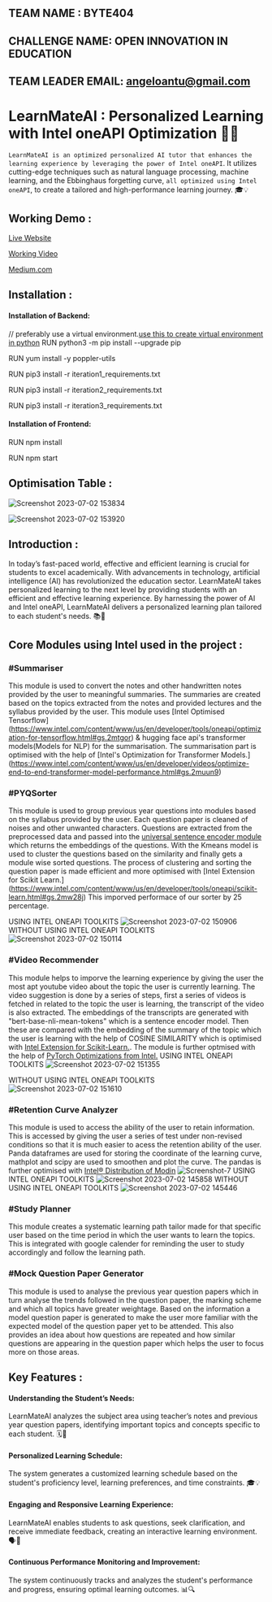 ## TEAM NAME : BYTE404
## CHALLENGE NAME: OPEN INNOVATION IN EDUCATION 
## TEAM LEADER EMAIL: angeloantu@gmail.com


# LearnMateAI : Personalized Learning with Intel oneAPI Optimization 🤖💪

`LearnMateAI is an optimized personalized AI tutor that enhances the learning experience by leveraging the power of Intel oneAPI`. It utilizes cutting-edge techniques such as natural language processing, machine learning, and the Ebbinghaus forgetting curve, ``all optimized using Intel oneAPI``, to create a tailored and high-performance learning journey. 🎓💡

## Working Demo :

[Live Website](https://intel-hack.pages.dev/)

[Working Video](https://www.youtube.com/watch?v=8zTPxmDi10U)

[Medium.com](https://medium.com/@abdullasameer118/learnmateai-personalized-learning-with-intel-oneapi-optimization-1eb2195403da)

## Installation :
#### Installation of Backend:
// preferably use a virtual environment.[use this to create virtual environment in python](https://docs.python.org/3/library/venv.html)
RUN python3 -m pip install --upgrade pip

RUN yum install -y poppler-utils

RUN  pip3 install -r iteration1_requirements.txt

RUN  pip3 install -r iteration2_requirements.txt

RUN  pip3 install -r iteration3_requirements.txt

#### Installation of Frontend:

RUN npm install

RUN npm start

## Optimisation Table :
![Screenshot 2023-07-02 153834](https://github.com/ANGELOANTU7/intel-oneAPI/assets/94218410/770a1e77-eda9-426f-aec9-f907dfc47dc2)

![Screenshot 2023-07-02 153920](https://github.com/ANGELOANTU7/intel-oneAPI/assets/94218410/bc947e72-c9c7-4c70-9b6a-687943d3d604)

## Introduction :

In today’s fast-paced world, effective and efficient learning is crucial for students to excel academically. With advancements in technology, artificial intelligence (AI) has revolutionized the education sector. LearnMateAI takes personalized learning to the next level by providing students with an efficient and effective learning experience. By harnessing the power of AI and Intel oneAPI, LearnMateAI delivers a personalized learning plan tailored to each student's needs. 📚🔬

## Core Modules using Intel used in the project :
### #Summariser  
This module is used to convert the notes and other handwritten notes provided by the user to meaningful summaries. The summaries are created based on the topics extracted from the notes and provided lectures and the syllabus provided by the user. This module uses [Intel Optimised Tensorflow]
(https://www.intel.com/content/www/us/en/developer/tools/oneapi/optimization-for-tensorflow.html#gs.2mtgor) & hugging face api's transformer models(Models for NLP) for the summarisation. The summarisation part is optimised with the help of [Intel's Optimization for Transformer Models.]
(https://www.intel.com/content/www/us/en/developer/videos/optimize-end-to-end-transformer-model-performance.html#gs.2muun9) 

### #PYQSorter
This module is used to group previous year questions into modules based on the syllabus provided by the user. Each question paper is cleaned of noises and other unwanted characters. Questions are extracted from the preprocessed data and passed into the [universal sentence encoder module](https://tfhub.dev/google/universal-sentence-encoder-large/5) which returns the embeddings of the questions. With the Kmeans model is used to cluster the questions based on the similarity and finally gets a module wise sorted questions. The process of clustering and sorting the question paper is made efficient and more optimised with [Intel Extension for Scikit Learn.]
(https://www.intel.com/content/www/us/en/developer/tools/oneapi/scikit-learn.html#gs.2mw28j) This imporved performace of our sorter by 25 percentage.

USING INTEL ONEAPI TOOLKITS
![Screenshot 2023-07-02 150906](https://github.com/ANGELOANTU7/intel-oneAPI/assets/94218410/43ace56f-99ae-4311-8a28-d970e485998d)
WITHOUT USING INTEL ONEAPI TOOLKITS
![Screenshot 2023-07-02 150114](https://github.com/ANGELOANTU7/intel-oneAPI/assets/94218410/f77a75f4-5c7e-4db7-981c-9a37802243b5)


### #Video Recommender
This module helps to imporve the learning experience by giving the user the most apt youtube video about the topic the user is currently learning. The video suggestion is done by a series of steps,
first a series of videos is fetched in related to the topic the user is learning, the transcript of the video is also extracted. The embeddings of the transcripts are generated with "bert-base-nli-mean-tokens" which is a sentence encoder model. Then these are compared with the embedding of the summary of the topic which the user is learning with the help of COSINE SIMILARITY which is optimised with [Intel Extension for Scikit-Learn.](https://www.intel.com/content/www/us/en/developer/tools/oneapi/scikit-learn.html). The module is further optmised with the help of [PyTorch Optimizations from Intel.](https://www.intel.com/content/www/us/en/developer/tools/oneapi/optimization-for-pytorch.html#gs.2mu8s1)
USING INTEL ONEAPI TOOLKITS
![Screenshot 2023-07-02 151355](https://github.com/ANGELOANTU7/intel-oneAPI/assets/94218410/41f839b3-f986-498b-8ce8-cde775cdfa0e)

WITHOUT USING INTEL ONEAPI TOOLKITS
![Screenshot 2023-07-02 151610](https://github.com/ANGELOANTU7/intel-oneAPI/assets/94218410/c12d5325-d6f8-4b6e-af98-972ac46576be)





### #Retention Curve Analyzer
This module is used to access the ability of the user to retain information. This is accessed by giving the user a series of test under non-revised conditions so that it is much easier to acess the retention ability of the user. Panda dataframes are used for storing the coordinate of the learning curve, mathplot and scipy are used to smoothen and plot the curve. The pandas is further optimised with [Intel® Distribution of Modin](https://www.intel.com/content/www/us/en/developer/tools/oneapi/distribution-of-modin.html#gs.2mxbo0) 
<img src="https://i.ibb.co/41HCFS3/Screenshot-7.png" alt="Screenshot-7" border="0" />
USING INTEL ONEAPI TOOLKITS
![Screenshot 2023-07-02 145858](https://github.com/ANGELOANTU7/intel-oneAPI/assets/94218410/0d032729-4c44-4bb3-9984-1ea85aea9440)
WITHOUT USING INTEL ONEAPI TOOLKITS
![Screenshot 2023-07-02 145446](https://github.com/ANGELOANTU7/intel-oneAPI/assets/94218410/3168e7d6-696a-4a06-9cd7-7b0346446c29)



### #Study Planner 
This module creates a systematic learning path tailor made for that specific user based on the time period in which the user wants to learn the topics. This is integrated with google calender for reminding the user to study accordingly and follow the learning path.

### #Mock Question Paper Generator
This module is used to analyse the previous year question papers which in turn analyse the trends followed in the question paper, the marking scheme and which all topics have greater weightage. Based on the information a model question paper is generated to make the user more familiar with the expected model of the question paper yet to be attended. This also provides an idea about how questions are repeated and how similar questions are appearing in the question paper which helps the user to focus more on those areas.

## Key Features :

#### Understanding the Student’s Needs:

LearnMateAI analyzes the subject area using teacher’s notes and previous year question papers, identifying important topics and concepts specific to each student. 🗓️📝

#### Personalized Learning Schedule: 

The system generates a customized learning schedule based on the student's proficiency level, learning preferences, and time constraints. 🎓💡

#### Engaging and Responsive Learning Experience: 

LearnMateAI enables students to ask questions, seek clarification, and receive immediate feedback, creating an interactive learning environment. 🗣️💬

#### Continuous Performance Monitoring and Improvement: 

The system continuously tracks and analyzes the student's performance and progress, ensuring optimal learning outcomes. 📊🔍


